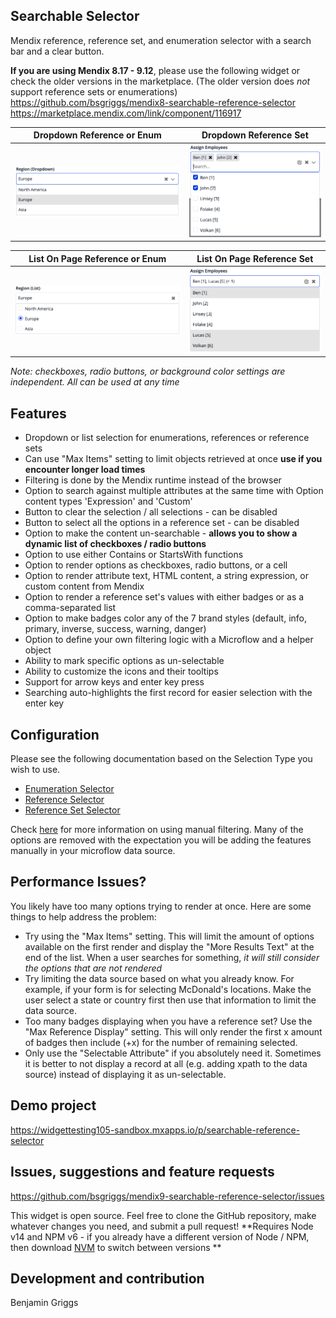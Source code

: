 <!-- prettier-ignore-start -->
## Searchable Selector

Mendix reference, reference set, and enumeration selector with a search bar and a clear button.

**If you are using Mendix 8.17 - 9.12**, please use the following widget or check the older versions in the marketplace. (The older version does *not* support reference sets or enumerations)  
https://github.com/bsgriggs/mendix8-searchable-reference-selector  
https://marketplace.mendix.com/link/component/116917  

| Dropdown Reference or Enum | Dropdown Reference Set |  
| ------------- | ------------- |  
| ![DropdownRef](https://github.com/bsgriggs/mendix9-searchable-reference-selector/blob/media/v4/demoDrop.png)   | ![DropdownRefSet](https://github.com/bsgriggs/mendix9-searchable-reference-selector/blob/media/v4/demoDropSet.png)   |  


| List On Page Reference or Enum | List On Page Reference Set |  
| ------------- | ------------- |  
| ![ListRef](https://github.com/bsgriggs/mendix9-searchable-reference-selector/blob/media/v4/demoList.png)   | ![ListRefSet](https://github.com/bsgriggs/mendix9-searchable-reference-selector/blob/media/v4/demoListSet.png)   |  

*Note: checkboxes, radio buttons, or background color settings are independent. All can be used at any time*

## Features

-   Dropdown or list selection for enumerations, references or reference sets
-   Can use "Max Items" setting to limit objects retrieved at once **use if you encounter longer load times**
-   Filtering is done by the Mendix runtime instead of the browser
-   Option to search against multiple attributes at the same time with Option content types 'Expression' and 'Custom'
-   Button to clear the selection / all selections - can be disabled
-   Button to select all the options in a reference set - can be disabled
-   Option to make the content un-searchable - **allows you to show a dynamic list of checkboxes / radio buttons**
-   Option to use either Contains or StartsWith functions
-   Option to render options as checkboxes, radio buttons, or a cell
-   Option to render attribute text, HTML content, a string expression, or custom content from Mendix 
-   Option to render a reference set's values with either badges or as a comma-separated list
-   Option to make badges color any of the 7 brand styles (default, info, primary, inverse, success, warning, danger)
-   Option to define your own filtering logic with a Microflow and a helper object
-   Ability to mark specific options as un-selectable
-   Ability to customize the icons and their tooltips
-   Support for arrow keys and enter key press
-   Searching auto-highlights the first record for easier selection with the enter key

## Configuration  
Please see the following documentation based on the Selection Type you wish to use.
-   [Enumeration Selector](https://github.com/bsgriggs/mendix9-searchable-reference-selector/blob/master/docs/Enumeration.md)
-   [Reference Selector](https://github.com/bsgriggs/mendix9-searchable-reference-selector/blob/master/docs/Reference.md)
-   [Reference Set Selector](https://github.com/bsgriggs/mendix9-searchable-reference-selector/blob/master/docs/ReferenceSet.md)

Check [here](https://github.com/bsgriggs/mendix9-searchable-reference-selector/blob/master/docs/ManualFiltering.md) for more information on using manual filtering. Many of the options are removed with the expectation you will be adding the features manually in your microflow data source.

## Performance Issues?
You likely have too many options trying to render at once. Here are some things to help address the problem:  
-   Try using the "Max Items" setting. This will limit the amount of options available on the first render and display the "More Results Text" at the end of the list. When a user searches for something, *it will still consider the options that are not rendered*
-   Try limiting the data source based on what you already know. For example, if your form is for selecting McDonald's locations. Make the user select a state or country first then use that information to limit the data source.
-   Too many badges displaying when you have a reference set? Use the "Max Reference Display" setting. This will only render the first x amount of badges then include (+x) for the number of remaining selected.
-   Only use the "Selectable Attribute" if you absolutely need it. Sometimes it is better to not display a record at all (e.g. adding xpath to the data source) instead of displaying it as un-selectable.

## Demo project

https://widgettesting105-sandbox.mxapps.io/p/searchable-reference-selector

## Issues, suggestions and feature requests

https://github.com/bsgriggs/mendix9-searchable-reference-selector/issues

This widget is open source. Feel free to clone the GitHub repository, make whatever changes you need, and submit a pull request! 
**Requires Node v14 and NPM v6 - if you already have a different version of Node / NPM, then download [NVM](https://github.com/nvm-sh/nvm) to switch between versions **

## Development and contribution

Benjamin Griggs
<!-- prettier-ignore-end -->
